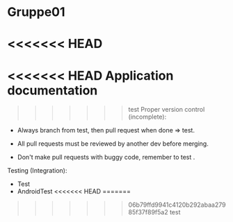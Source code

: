 # Gruppe01

<<<<<<< HEAD
=======
<<<<<<< HEAD
Application documentation
=======
>>>>>>> test
Proper version control (incomplete):
  * Always branch from test, then pull request when done => test.
  * All pull requests must be reviewed by another dev before merging.

  * Don't make pull requests with buggy code, remember to test .

Testing (Integration):
  * Test
  * AndroidTest
<<<<<<< HEAD
=======
>>>>>>> 06b79ffd9941c4120b292abaa27985f37f89f5a2
>>>>>>> test
